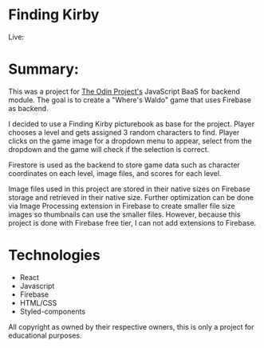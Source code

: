 # Finding Kirby
Live: 

# Summary:
This was a project for <a href="https://www.theodinproject.com/paths/full-stack-javascript/courses/javascript/lessons/where-s-waldo-a-photo-tagging-app" target="_blank" rel="noopener noreferrer">The Odin Project's<a> JavaScript BaaS for backend module.
The goal is to create a "Where's Waldo" game that uses Firebase as backend.

I decided to use a Finding Kirby picturebook as base for the project.
Player chooses a level and gets assigned 3 random characters to find. 
Player clicks on the game image for a dropdown menu to appear, select from the dropdown and the game will check if the selection is correct.

Firestore is used as the backend to store game data such as character coordinates on each level, image files, and scores for each level.

Image files used in this project are stored in their native sizes on Firebase storage and retrieved in their native size. 
Further optimization can be done via Image Processing extension in Firebase to create smaller file size images so thumbnails can use the smaller files. However, because this project is done with Firebase free tier, I can not add extensions to Firebase.

# Technologies
- React
- Javascript
- Firebase
- HTML/CSS
- Styled-components

All copyright as owned by their respective owners, this is only a project for educational purposes.